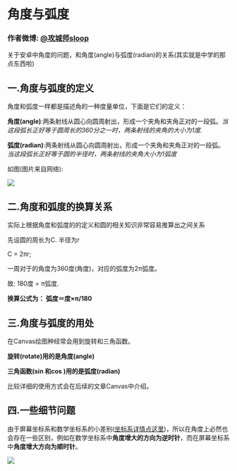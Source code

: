 # 角度与弧度
### 作者微博: [@攻城师sloop](http://weibo.com/5459430586)
关于安卓中角度的问题，和角度(angle)与弧度(radian)的关系(其实就是中学的那点东西啦)

## 一.角度与弧度的定义
角度和弧度一样都是描述角的一种度量单位，下面是它们的定义：

<b>角度(angle)</b>:两条射线从圆心向圆周射出，形成一个夹角和夹角正对的一段弧。<i>当这段弧长正好等于圆周长的360分之一时，两条射线的夹角的大小为1度.</i>

<b>弧度(radian)</b>:两条射线从圆心向圆周射出，形成一个夹角和夹角正对的一段弧。<i>当这段弧长正好等于圆的半径时，两条射线的夹角大小为1弧度</i>

如图(图片来自网络):

![](https://github.com/GcsSloop/AndroidNote/blob/master/%E9%97%AE%E9%A2%98/%E8%A7%92%E5%BA%A6%E4%B8%8E%E5%BC%A7%E5%BA%A6/Art/%E8%A7%92%E5%BA%A6%E4%B8%8E%E5%BC%A7%E5%BA%A61.png)

## 二.角度和弧度的换算关系
实际上根据角度和弧度的的定义和圆的相关知识非常容易推算出之间关系

先设圆的周长为C. 半径为r

C = 2πr;

一周对于的角度为360度(角度)，对应的弧度为2π弧度。

故: 180度 = π弧度.

<b>换算公式为：  弧度＝度×π/180 </b>

## 三.角度与弧度的用处
在Canvas绘图种经常会用到旋转和三角函数。

<b>旋转(rotate)用的是角度(angle)</b>

<b>三角函数(sin 和cos )用的是弧度(radian)</b>

比较详细的使用方式会在后续的文章Canvas中介绍。

## 四.一些细节问题
由于屏幕坐标系和数学坐标系的小差别([坐标系详情点这里](https://github.com/GcsSloop/AndroidNote/blob/master/%E9%97%AE%E9%A2%98/%E5%9D%90%E6%A0%87%E7%B3%BB/%E5%9D%90%E6%A0%87%E7%B3%BB.md))，所以在角度上必然也会存在一些区别，例如在数学坐标系中<b>角度增大的方向为逆时针</b>，而在屏幕坐标系中<b>角度增大方向为顺时针</b>。

![](https://github.com/GcsSloop/AndroidNote/blob/master/%E9%97%AE%E9%A2%98/%E8%A7%92%E5%BA%A6%E4%B8%8E%E5%BC%A7%E5%BA%A6/Art/%E8%A7%92%E5%BA%A6%E4%B8%8E%E5%BC%A7%E5%BA%A6.png)




